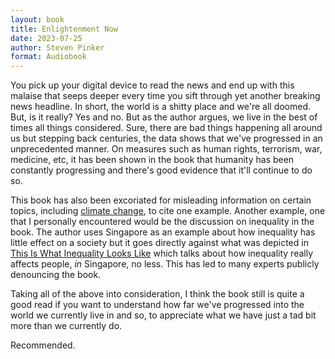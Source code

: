 ```yaml
---
layout: book
title: Enlightenment Now
date: 2023-07-25
author: Steven Pinker
format: Audiobook
---
```


You pick up your digital device to read the news and end up with this malaise that seeps deeper every time you sift through yet another breaking news headline. In short, the world is a shitty place and we're all doomed. But, is it really? Yes and no. But as the author argues, we live in the best of times all things considered. Sure, there are bad things happening all around us but stepping back centuries, the data shows that we've progressed in an unprecedented manner. On measures such as human rights, terrorism, war, medicine, etc, it has been shown in the book that humanity has been constantly progressing and there's good evidence that it'll continue to do so.

This book has also been excoriated for misleading information on certain topics, including [climate change](https://www.theguardian.com/commentisfree/2018/mar/07/environmental-calamity-facts-steven-pinker), to cite one example. Another example, one that I personally encountered would be the discussion on inequality in the book. The author uses Singapore as an example about how inequality has little effect on a society but it goes directly against what was depicted in [This Is What Inequality Looks Like](/reading/this-is-what-inequality-looks-like) which talks about how inequality really affects people, _in_ Singapore, no less. This has led to many experts publicly denouncing the book.

Taking all of the above into consideration, I think the book still is quite a good read if you want to understand how far we've progressed into the world we currently live in and so, to appreciate what we have just a tad bit more than we currently do.

Recommended.
